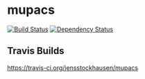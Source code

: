 # mupacs
[![Build Status](https://travis-ci.org/jensstockhausen/mupacs.svg?branch=master)](https://travis-ci.org/jensstockhausen/mupacs) [![Dependency Status](https://www.versioneye.com/user/projects/58d407106893fd003facc191/badge.svg?style=flat-square)](https://www.versioneye.com/user/projects/58d407106893fd003facc191)


## Travis Builds 

https://travis-ci.org/jensstockhausen/mupacs

